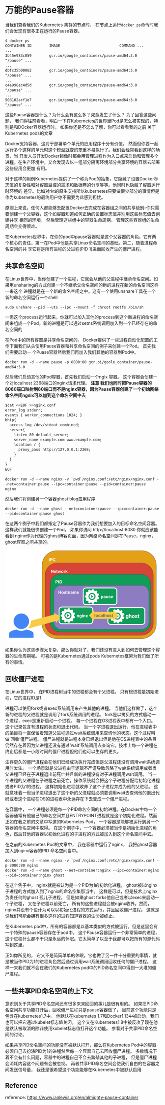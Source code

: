 # 万能的Pause容器

当我们查看我们的Kubernetes 集群的节点时， 在节点上运行```docker ps```命令时我们会发现有很多正在运行的Pause容器。
```
$ docker ps
CONTAINER ID        IMAGE                           COMMAND ...
...
3b45e983c859        gcr.io/google_containers/pause-amd64:3.0    "/pause" ...
...
dbfc35b00062        gcr.io/google_containers/pause-amd64:3.0    "/pause" ...
...
c4e998ec4d5d        gcr.io/google_containers/pause-amd64:3.0    "/pause" ...
...
508102acf1e7        gcr.io/google_containers/pause-amd64:3.0    "/pause" ...
```
这些Pause容器是什么？为什么会有这么多？究竟发生了什么？
为了回答这些问题， 我们得往前看看，明白一下在Kubernetes的世界里Pod是怎么被实现的，特别是和DOcker容器运行时。 如果你还是不怎么了解，你可以看看我的之前
关于Kubernetes pods的文章

Docker支持容器，这对于部署单个单元的应用程序十分有价值。 然而但你要一起运行多个这样的单元时这个模型就变的笨重不易执行了。我们会经常看到这样的场景，当
开发人员开发Docker镜像时都会用管理进程作为入口点来启动和管理多个进程。在生产环境中，又会发现去以一组部分隔离环境部分共享环境的容器去部署这些应用会更加
有用。

对于这样的用例Kubernetes提供了一个称为Pod的抽象，它隐藏了设置Docker标志值的复杂性和对容器监控的需求和数据卷的分享等等。他同时也隐藏了容器运行时环境的
差异。比如对rkt的原生支持所以kubernetes只要做很少部分的事情但是作为kubernetes的最终用户你不需要为此感到担忧。

原则上来说，任何人都能够去配置Docker去完成在容器组之间的共享级别-你只需要创建一个父容器，这个如容器知道如何正确的设置标志值并别用这些标志值去创建共享
相同的环境， 然后管理这些组中的容器生命周期。 管理这些容器组的生命周期会变得很难。

在Kubernetes世界中，在你的pod中pause容器就是这个父容器的角色。它有两个核心的责任，第一在Pod中他是共享Linux命名空间的基础。第二，随着进程命名空间的共
享它将是所有进程的父进程(PID 1)进而回收产生的僵尸进程。

## 共享命名空间
在Linux世界中，当你创建了一个进程，它就会从他的父进程中继承命名空间。如果用unsharing的方式创建一个不继承父命名空间的新的进程在新的命名空间这样一来这个
进程就是在一个新的命名空间之中。这有一个使用unshare工具在一个新的命名空间运行一个shell
```
sudo unshare --pid --uts --ipc --mount -f chroot rootfs /bin/sh
```
一但这个process运行起来，你就可以加入其他的process到这个新进程的命名空间来组成一个Pod。新的进程是可以通过setns系统调用加入到一个已经存在的命名空间的

在Pod中的所有容器是共享命名空间的。 Docker提供了一些进程自动化配置的工作下面我们从头使用Pause容器和共享命名空间的例子来创建一个Pod。 首先我们需要启动一
个Puase容器然后我们再加入我们其他的容器到Pod中。
```
docker run -d --name pause -p 8080:80 gcr.oi/goole_container/pause-amd64:3.0
```
然后我们启动其他的Pod容器，首先我们启动一个ngix 容器。 这个容器会创建一个对localhost 2368端口的nginx请求代理。
**注意 我们也同时把Pause容器的8080端口映射到80端口而不是nginx容器，因为Pause容器创建了一个初始网络命名空间ngnix可以加到这个命名空间中去**
```
$cat <<EOF >>nginx.conf
error_log stderr;
events { worker_connections 1024; }
hhtp{
  access_log /dev/stdout combined;
  server{
    listen 80 default_server;
    server_name example.com www.example.com;
    location / {
      proxy_pass http://127.0.0.1:2368;
    }
  }
} 
EOF

docker run -d --name nginx -v `pwd`/nginx.conf:/etc/nginx/nginx.conf --net=container:pause --ipc=container:pause --pid=container:pause 
nginx
```
然后我们将创建另一个容器ghost blog应用程序
```
docker run -d --name ghost --net=container:pause --ipc=container:pause  --pid=container:pause ghost
```
在这两个例子中我们都指定了Pause容器作为我们想要加入的目标命名空间容器。 这样我们就能很快创建一个Pod。 如果你访问 http://localhost:8080 你就应该能看到
nginx作为代理的ghost博客页面，因为网络命名空间是在Pause，nginx，ghost容器之间共享的。

![这个图说明了一切](https://github.com/RocketsFang/Kubernetes-Articles/blob/master/images/pause_container.png)

如果你认为这些步骤太复杂，那么你就对了，我们还没有进入到如何去管理这个容器的生命周期呢。 可喜的是Kubernetes通过pods Kubernetes框架为我们做了所有的事情。

## 回收僵尸进程
在Linux世界中， 在PID进程树当中的进程都会有个父进程。 只有根进程是初始进程，它的进程ID是1.

进程可以使用fork或者exec系统调用来产生其他的进程。 当他们这样做了，这个新的进程的父进程就是调用了fork系统调用的进程。 fork是以拷贝的方式启动一个进程，exec是重新启动一个进程。  每一个进程在OS进程表中都有一个入口。 这个记录包含有进程的状态和退出代码。 当一个字进程退出运行，他在进程表中的条目将一直保留着知道父进程通过wait系统调用来查询他的状态。这个过程叫做‘回收’僵尸进程。
僵尸进程就是进程本身已经退出但是他在OS进程表中的条目仍然存在着因为父进程还没有通过‘wait’系统调用去查询它。技术上每一个进程在终止后都是一小段时间的僵尸进程但他们也可以生存的更久。

生存更久的僵尸进程会在他们已经成功执行完成但是父进程还没有调用wait系统调用时发生。 一个场景就是父进程由于逻辑不严谨导致忽略了wait系统调用或者当父进程已经在子进程退出前死亡并且新的进程没有对子进程调用wait调用。 当一个进程的父进程在子进程之前死亡，操作系统就会把这个子进程分配给初始化进程或者PID为1的进程。 这样初始化进程就收养了这个子进程并成为他的父进程。 这就意味着一但当子进程退出了这个新的父进程就必须要调用wait去查询他的退出代码或者这个进程在OS的进程表中永远存在下去变成一个僵尸进程。

在容器中， 一个进程必须是每一个PID命名空间的初始进程。在Docker中每一个容器通常有他自己的命名空间并且ENTRYPOINT进程就是这个初始化进程。然而正如在我之前的文章中写道的Kubernetes Pod， 一个容器是能够被运行到另一个容器的命名空间中取得。 在这个例子中，一个容器必须被当作是初始化进程的角色，然后其他的容器以初始化进程的子进程的方式被加入到这个命名空间中去。

在之前的Kubernetes Pod的文章中， 我在容器中运行了nginx， 我把ghost容器加入到nginx容器的PID 命名空间当中。
```
docker run -d --name nginx -v `pwd`/nginx.conf:/etc/nginx/nginx.conf -p 8080:80 nginx
docker run -d --name ghost --net=container:nginx --ipc=container:nginx --pid=container:nginx ghost
```
在这个例子中， nginx就是被认为是一个PID为1的初始化进程， ghost被以nginx子进程的方式加入到了ngnix的命名空集那当中。 这样是可以，但是技术上nginx负责任何的ghost 孤儿子进程。 但是如果ghost forks他自己或者以exec来启动一个子进程， 又在子进程以前死亡， 所有的这些进程就会被nginx收养。然而，nginx并没有个设计为可以以初始化进程的方式运行，并且回收僵尸进程。 这就是说我们可能会拥有很多这样的进程知道容器的生命被终止。

在Kubernetes pod中，所有的容器都是以基本类似的方式被运行，但是这里会有一个特殊的pause容器存在于pod中。 这个Pause容器运行一个非常简单的进程，这个进程什么都不干只是永远的休眠。它太简单了以至于我都可以把所有的源代码写到这里。

正如你所见的， 它又不是简简单单的休眠，它也做了另一件十分重要的事情，就是被当作PID为1的进程角色然后通过调用wait系统调用回收任何的僵尸进程。 这样一来我们就不会在我们的Kubernetes pod中的PID命名空间中得到一大堆的僵尸进程。

## 一些共享PID命名空间的上下文
意识到关于共享PID命名空间还有很多来来回回的事儿是很有用的。 如果把PID命名空间共享功能打开后，回收僵尸进程只是pause容器做了， 目前这个功能只是包含在kubernetes1.7中。 他默认在kubernetes 1.7和Docker1.13中被启动，我们也可以把它通过kubelet标志值关闭。 这个又在Kubernetes1.8中被反攻了现在他是默认被取消的除非使用kubelet标志值打开这个功能。 参看对于共享PID命名空间的讨论。

如果共享PID命名空间的功能没有被默认打开，那么在Kubernetes Pod中的容器必须自己去扮演PID为1的进程然后每一个容器自己去回收僵尸进程。 多数情况下着不会有什么问题，容器中的进程自己不会去繁殖其他的子进程， 但是僵尸进程会消耗内容这个问题有会被忽视。 再者共享PID命名空间会使我们自由的在容器之间发送信号量， 我还是很希望这个功能能够在Kubernetes中被默认启用








## Reference
reference: https://www.ianlewis.org/en/almighty-pause-container



































